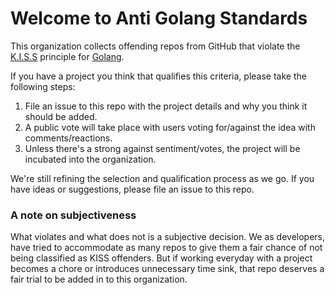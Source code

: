 # Welcome to Anti Golang Standards

This organization collects offending repos from GitHub that violate the [K.I.S.S](https://en.wikipedia.org/wiki/KISS_principle) principle for [Golang](https://golang.org/doc/faq#Why_doesnt_Go_have_feature_X).

If you have a project you think that qualifies this criteria, please take the following steps:
1. File an issue to this repo with the project details and why you think it should be added.
2. A public vote will take place with users voting for/against the idea with comments/reactions.
3. Unless there's a strong against sentiment/votes, the project will be incubated into the organization.

We're still refining the selection and qualification process as we go. If you have ideas or suggestions, please file an issue to this repo.

### A note on subjectiveness
What violates and what does not is a subjective decision. We as developers, have tried to accommodate as many repos to give them a fair chance of not being classified as KISS offenders. But if working everyday with a project becomes a chore or introduces unnecessary time sink, that repo deserves a fair trial to be added in to this organization. 
